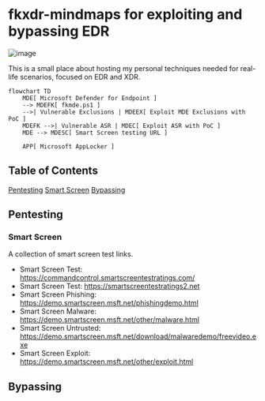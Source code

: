 # fkxdr-mindmaps for exploiting and bypassing EDR

![image](https://github.com/user-attachments/assets/a2abcdbb-f9fa-42d6-a61c-6de985be283f)

This is a small place about hosting my personal techniques needed for real-life scenarios, focused on EDR and XDR.
  
```mermaid
flowchart TD
    MDE[ Microsoft Defender for Endpoint ]
    --> MDEFK[ fkmde.ps1 ]
    -->| Vulnerable Exclusions | MDEEX[ Exploit MDE Exclusions with PoC ]
    MDEFK -->| Vulnerable ASR | MDEC[ Exploit ASR with PoC ]
    MDE --> MDESC[ Smart Screen testing URL ]

    APP[ Microsoft AppLocker ]
```

## Table of Contents
[Pentesting](#Pentesting)
[Smart Screen](#Smart-Screen)
[Bypassing](#Bypassing)

## Pentesting
### Smart Screen

A collection of smart screen test links.

* Smart Screen Test: https://commandcontrol.smartscreentestratings.com/  
* Smart Screen Test: https://smartscreentestratings2.net  
* Smart Screen Phishing: https://demo.smartscreen.msft.net/phishingdemo.html  
* Smart Screen Malware: https://demo.smartscreen.msft.net/other/malware.html  
* Smart Screen Untrusted: https://demo.smartscreen.msft.net/download/malwaredemo/freevideo.exe  
* Smart Screen Exploit: https://demo.smartscreen.msft.net/other/exploit.html  

## Bypassing
